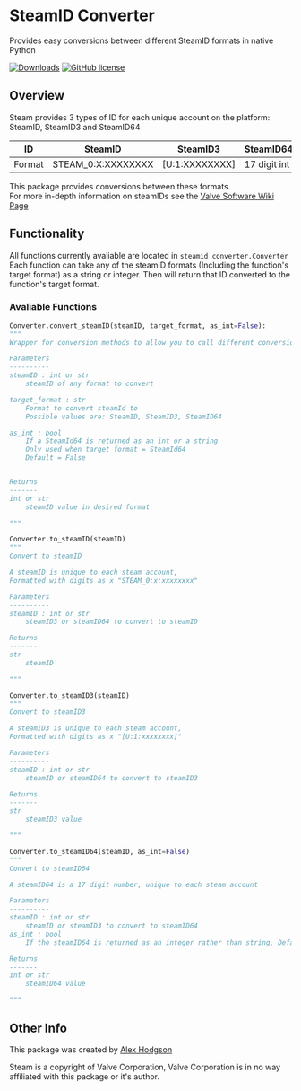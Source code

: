 # SteamID Converter

Provides easy conversions between different SteamID formats in native Python 

[![Downloads](https://pepy.tech/badge/steamid-converter)](https://pepy.tech/project/steamid-converter) 
[![GitHub license](https://img.shields.io/github/license/AlexHodgson/steamid-converter)](https://github.com/AlexHodgson/steamid-converter/blob/main/LICENSE)


## Overview

Steam provides 3 types of ID for each unique account on the platform: SteamID, SteamID3 and SteamID64

ID | SteamID | SteamID3 | SteamID64
---|---------|----------|----------   
Format| STEAM_0:<zero-width space>X:XXXXXXXX | \[U:1:XXXXXXXX\] | 17 digit int


This package provides conversions between these formats.\
For more in-depth information on steamIDs see the [Valve Software Wiki Page](https://developer.valvesoftware.com/wiki/SteamID)

## Functionality

All functions currently avaliable are located in ```steamid_converter.Converter```\
Each function can take any of the steamID formats (Including the function's target format) as a string or integer. Then will return that ID converted to the function's target format.

### Avaliable Functions

```python
Converter.convert_steamID(steamID, target_format, as_int=False):
"""
Wrapper for conversion methods to allow you to call different conversions via the same function

Parameters
----------
steamID : int or str
    steamID of any format to convert

target_format : str
    Format to convert steamId to
    Possible values are: SteamID, SteamID3, SteamID64

as_int : bool
    If a SteamId64 is returned as an int or a string
    Only used when target_format = SteamId64
    Default = False


Returns
-------
int or str
    steamID value in desired format

"""

Converter.to_steamID(steamID)
"""
Convert to steamID

A steamID is unique to each steam account, 
Formatted with digits as x "STEAM_0:x:xxxxxxxx"

Parameters
----------
steamID : int or str
    steamID3 or steamID64 to convert to steamID

Returns
-------
str
    steamID

"""

Converter.to_steamID3(steamID)
"""
Convert to steamID3

A steamID3 is unique to each steam account, 
Formatted with digits as x "[U:1:xxxxxxxx]"

Parameters
----------
steamID : int or str
    steamID or steamID64 to convert to steamID3

Returns
-------
str
    steamID3 value

"""

Converter.to_steamID64(steamID, as_int=False)
"""
Convert to steamID64

A steamID64 is a 17 digit number, unique to each steam account

Parameters
----------
steamID : int or str
    steamID or steamID3 to convert to steamID64
as_int : bool
    If the steamID64 is returned as an integer rather than string, Default = False

Returns
-------
int or str
    steamID64 value

"""
```

## Other Info

This package was created by [Alex Hodgson](https://github.com/AlexHodgson)

Steam is a copyright of Valve Corporation, Valve Corporation is in no way affiliated with this package or it's author.

